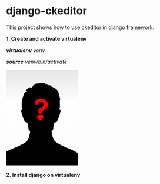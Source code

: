 # django-ckeditor
This project shows how to use ckeditor in django framework. 

**1. Create and activate virtualenv**

  _**virtualenv** venv_

  _**source** venv/bin/activate_

![alt text](https://github.com/Jhbioco/django-ckeditor/blob/master/myproject/media/uploads/2019/02/23/john_doe.jpeg)

**2. Install django on virtualenv**

